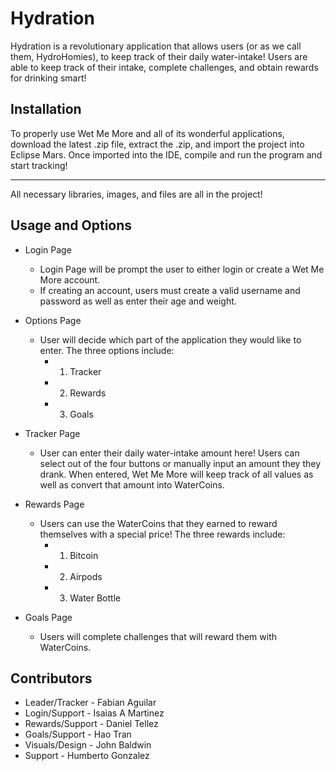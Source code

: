 # Hydration

Hydration is a revolutionary application that allows users (or as we call them, HydroHomies), to keep track of their daily water-intake! Users are able to keep track of their intake, complete challenges, and obtain rewards for drinking smart!  

## Installation

To properly use Wet Me More and all of its wonderful applications, download the latest .zip file, extract the .zip, and import the project into Eclipse Mars.  Once imported into the IDE, compile and run the program and start tracking!

***

All necessary libraries, images, and files are all in the project!

## Usage and Options

- Login Page
  - Login Page will be prompt the user to either login or create a Wet Me More account.
  - If creating an account, users must create a valid username and password as well as enter their age and weight.

- Options Page
  - User will decide which part of the application they would like to enter.  The three options include:
    - 1. Tracker
    - 2. Rewards
    - 3. Goals

- Tracker Page
  - User can enter their daily water-intake amount here! Users can select out of the four buttons or manually input an amount they they drank.  When entered, Wet Me More will keep track of all values as well as convert that amount into WaterCoins.

- Rewards Page
  - Users can use the WaterCoins that they earned to reward themselves with a special price!  The three rewards include:
    - 1. Bitcoin
    - 2. Airpods
    - 3. Water Bottle

- Goals Page
  - Users will complete challenges that will reward them with WaterCoins.  

## Contributors 
- Leader/Tracker - Fabian Aguilar
- Login/Support - Isaias A Martinez
- Rewards/Support - Daniel Tellez
- Goals/Support - Hao Tran
- Visuals/Design - John Baldwin
- Support - Humberto Gonzalez

